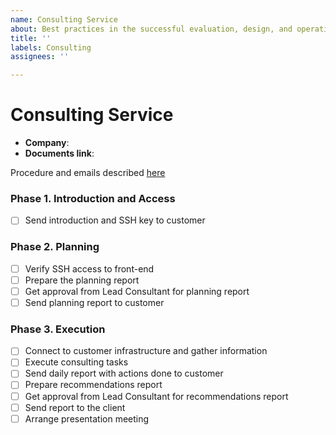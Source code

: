 ```yaml
---
name: Consulting Service
about: Best practices in the successful evaluation, design, and operation of OpenNebula
title: ''
labels: Consulting
assignees: ''

---
```


Consulting Service
===================

* **Company**:
* **Documents link**:

Procedure and emails described [here](https://docs.google.com/document/d/1M0h1oboWSAbWtu7NpkDzblDAQdj9MuWcyK0WKpSiAkA)

### Phase 1. Introduction and Access

* [ ] Send introduction and SSH key to customer

### Phase 2. Planning

* [ ] Verify SSH access to front-end
* [ ] Prepare the planning report
* [ ] Get approval from Lead Consultant for planning report
* [ ] Send planning report to customer

### Phase 3. Execution

* [ ] Connect to customer infrastructure and gather information
* [ ] Execute consulting tasks
* [ ] Send daily report with actions done to customer
* [ ] Prepare recommendations report
* [ ] Get approval from Lead Consultant for recommendations report
* [ ] Send report to the client
* [ ] Arrange presentation meeting
